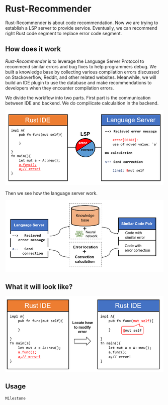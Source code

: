 # Rust-Recommender

Rust-Recommender is about code recommendation. 
Now we are trying to establish a LSP server to provide service.
Eventually, we can recommend right Rust code segment to replace error code segment.

## How does it work
*Rust-Recommender* is to leverage the Language Server Protocol to recommend similar errors and bug fixes to help programmers debug. We built a knowledge base by collecting various compilation errors discussed on Stackoverflow, Reddit, and other related websites. Meanwhile, we will build an IDE plugin to use the database and make recommendations to developers when they encounter compilation errors. 


We divide the workflow into two parts.
First part is the communication between IDE and backend.
We do compilicate calculaition in the backend.

![First](https://raw.githubusercontent.com/Artisan-Lab/Rust-Recommender/master/image/howwork1.png)

Then we see how the language server work.

![Second](https://raw.githubusercontent.com/Artisan-Lab/Rust-Recommender/master/image/howwork2.png)

## What it will look like?

![Little example](https://raw.githubusercontent.com/Artisan-Lab/Rust-Recommender/master/image/looklike.png)


## Usage
```shell
Milestone
```

